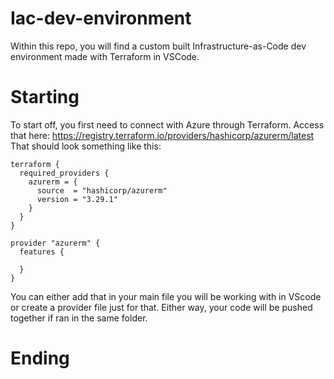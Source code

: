 # Iac-dev-environment

Within this repo, you will find a custom built Infrastructure-as-Code dev environment made with Terraform in VSCode.

# Starting
To start off, you first need to connect with Azure through Terraform. Access that here: https://registry.terraform.io/providers/hashicorp/azurerm/latest
That should look something like this:
<pre><code>terraform {
  required_providers {
    azurerm = {
      source  = "hashicorp/azurerm"
      version = "3.29.1"
    }
  }
}

provider "azurerm" {
  features {

  }
}</code></pre>
You can either add that in your main file you will be working with in VScode or create a provider file just for that. Either way, your code will be pushed together if ran in the same folder.

# Ending
